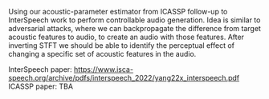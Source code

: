 Using our acoustic-parameter estimator from ICASSP follow-up to InterSpeech work to perform controllable audio generation. Idea is similar to adversarial attacks, where we can backpropagate the difference from target acoustic features to audio, to create an audio with those features. After inverting STFT we should be able to identify the perceptual effect of changing a specific set of acoustic features in the audio. 

InterSpeech paper: https://www.isca-speech.org/archive/pdfs/interspeech_2022/yang22x_interspeech.pdf
ICASSP paper: TBA
